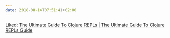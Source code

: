 ```yaml
---
date: 2018-08-14T07:51:41+02:00
---
```


Liked: [The Ultimate Guide To Clojure REPLs | The Ultimate Guide To Clojure REPLs Guide](https://lambdaisland.com/guides/clojure-repls)
